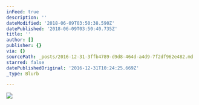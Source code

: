 ```yaml
---
inFeed: true
description: ''
dateModified: '2018-06-09T03:50:38.590Z'
datePublished: '2018-06-09T03:50:40.735Z'
title: ''
author: []
publisher: {}
via: {}
sourcePath: _posts/2016-12-31-3ffb4789-d9d8-464d-a4d9-7f2df962e482.md
starred: false
datePublishedOriginal: '2016-12-31T10:24:25.669Z'
_type: Blurb

---
```

![](https://the-grid-user-content.s3-us-west-2.amazonaws.com/ea08315d-6f48-4e18-b418-155f7b824f8b.jpg)